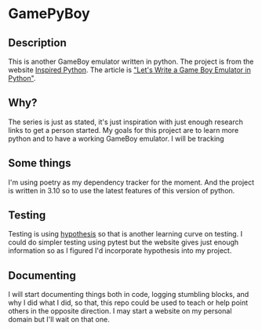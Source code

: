 # GamePyBoy

## Description
This is another GameBoy emulator written in python. The project is from the website [Inspired Python](https://www.inspiredpython.com/). The article is ["Let's Write a Game Boy Emulator in Python"](https://www.inspiredpython.com/course/game-boy-emulator/let-s-write-a-game-boy-emulator-in-python).


## Why?
The series is just as stated, it's just inspiration with just enough research links to get a person started. My goals for this project are to learn more python and to have a working GameBoy emulator. I will be tracking

## Some things
I'm using poetry as my dependency tracker for the moment. And the project is written in 3.10 so to use the latest features of this version of python.

## Testing
Testing is using [hypothesis](https://pypi.org/project/hypothesis/) so that is another learning curve on testing. I could do simpler testing using pytest but the website gives just enough information so as I figured I'd incorporate hypothesis into my project.

## Documenting
I will start documenting things both in code, logging stumbling blocks, and why I did what I did, so that, this repo could be used to teach or help point others in the opposite direction. I may start a website on my personal domain but I'll wait on that one.
